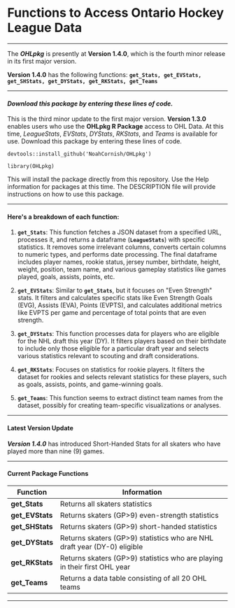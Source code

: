 # **Functions to Access Ontario Hockey League Data**

------------------------------------------------------------------------

The ***OHLpkg*** is presently at **Version 1.4.0**, which is the fourth minor release in its first major version.

**Version 1.4.0** has the following functions: **`get_Stats, get_EVStats, get_SHStats, get_DYStats, get_RKStats, get_Teams`**

------------------------------------------------------------------------

#### ***Download this package by entering these lines of code.***

This is the third minor update to the first major version. **Version 1.3.0** enables users who use the **OHLpkg R Package** access to OHL Data. At this time, *LeagueStats*, *EVStats*, *DYStats*, *RKStats*, and *Teams* is available for use. Download this package by entering these lines of code.

`devtools::install_github('NoahCornish/OHLpkg')`

`library(OHLpkg)`

This will install the package directly from this repository. Use the Help information for packages at this time. The DESCRIPTION file will provide instructions on how to use this package.

------------------------------------------------------------------------

#### **Here's a breakdown of each function:**

1.  **`get_Stats`**: This function fetches a JSON dataset from a specified URL, processes it, and returns a dataframe (**`LeagueStats`**) with specific statistics. It removes some irrelevant columns, converts certain columns to numeric types, and performs date processing. The final dataframe includes player names, rookie status, jersey number, birthdate, height, weight, position, team name, and various gameplay statistics like games played, goals, assists, points, etc.

2.  **`get_EVStats`**: Similar to **`get_Stats`**, but it focuses on "Even Strength" stats. It filters and calculates specific stats like Even Strength Goals (EVG), Assists (EVA), Points (EVPTS), and calculates additional metrics like EVPTS per game and percentage of total points that are even strength.

3.  **`get_DYStats`**: This function processes data for players who are eligible for the NHL draft this year (DY). It filters players based on their birthdate to include only those eligible for a particular draft year and selects various statistics relevant to scouting and draft considerations.

4.  **`get_RKStats`**: Focuses on statistics for rookie players. It filters the dataset for rookies and selects relevant statistics for these players, such as goals, assists, points, and game-winning goals.

5.  **`get_Teams`**: This function seems to extract distinct team names from the dataset, possibly for creating team-specific visualizations or analyses.

------------------------------------------------------------------------

#### **Latest Version Update**

***Version 1.4.0*** has introduced Short-Handed Stats for all skaters who have played more than nine (9) games.

------------------------------------------------------------------------

#### **Current Package Functions**

| Function        | Information                                                                |
|------------------|------------------------------------------------------|
| **get_Stats**   | Returns all skaters statistics                                             |
| **get_EVStats** | Returns skaters (GP\>9) even-strength statistics                           |
| **get_SHStats** | Returns skaters (GP\>9) short-handed statistics                            |
| **get_DYStats** | Returns skaters (GP\>9) statistics who are NHL draft year (DY-0) eligible  |
| **get_RKStats** | Returns skaters (GP\>9) statistics who are playing in their first OHL year |
| **get_Teams**   | Returns a data table consisting of all 20 OHL teams                        |

------------------------------------------------------------------------
